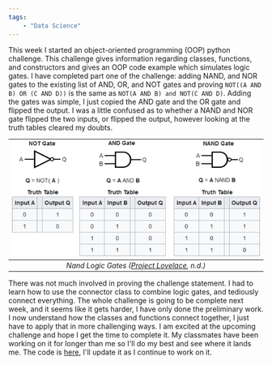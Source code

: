 ```yaml
---
tags: 
    - "Data Science"
---
```

This week I started an object-oriented programming (OOP) python challenge. This challenge gives information regarding classes, functions, and constructors and gives an OOP code example which simulates logic gates. I have completed part one of the challenge: adding NAND, and NOR gates to the existing list of AND, OR, and NOT gates and proving `NOT((A AND B) OR (C AND D))` is the same as `NOT(A AND B) and NOT(C AND D)`. Adding the gates was simple, I just copied the AND gate and the OR gate and flipped the output. I was a little confused as to whether a NAND and NOR gate flipped the two inputs, or flipped the output, however looking at the truth tables cleared my doubts.

|![Nand Logic Gates](/assets/NAND_logic_gates.png)|
|:--:|
|*Nand Logic Gates ([Project Lovelace](https://projectlovelace.net/problems/nand-gate/), n.d.)*|

There was not much involved in proving the challenge statement. I had to learn how to use the connector class to combine logic gates, and tediously connect everything. The whole challenge is going to be complete next week, and it seems like it gets harder, I have only done the preliminary work. I now understand how the classes and functions connect together, I just have to apply that in more challenging ways. I am excited at the upcoming challenge and hope I get the time to complete it. My classmates have been working on it for longer than me so I'll do my best and see where it lands me. The code is [here](/assets/Logic_Gate_OOP.py), I'll update it as I continue to work on it.